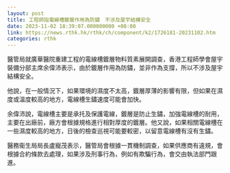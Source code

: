 ```yaml
---
layout: post
title: 工程師指電線槽鍍層作用為防鏽　不涉及屋宇結構安全
date: 2023-11-02 18:39:07.000000000 +08:00
link: https://news.rthk.hk/rthk/ch/component/k2/1726181-20231102.htm
categories: rthk
---
```


醫管局就廣華醫院重建工程的電線槽鍍層物料質素展開調查，香港工程師學會屋宇裝備分部主席余偉沛表示，由於鍍層作用為防鏽，並非作為支撐，所以不涉及屋宇結構安全。

他說，在一般情況下，如果環境的濕度不太高，鍍層厚薄的影響有限，但如果在濕度或溫度較高的地方，電線槽生鏽速度可能會加快。

余偉沛說，電線槽主要是承托及保護電線，鍍層是防止生鏽，加強電線槽的耐用，主要在出廠前，廠方會根據規格進行相對厚度的鍍層。他又說，如果相關電線槽在一些濕度較高的地方，日後的檢查巡視可能要較密，以留意電線槽有沒有生鏽。

醫務衞生局局長盧寵茂表示，醫管局會根據一貫機制調查，如果供應商有違規，會根據合約條款去處理，如果涉及刑事行為，例如有欺騙行為，會交由執法部門跟進。
